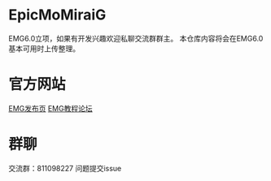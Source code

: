 # EpicMoMiraiG
EMG6.0立项，如果有开发兴趣欢迎私聊交流群群主。
本仓库内容将会在EMG6.0基本可用时上传整理。
# 官方网站
[EMG发布页](https://emg.epicmo.cn)
[EMG教程论坛](https://bbs.epicmo.cn)
# 群聊
交流群：811098227
问题提交issue
